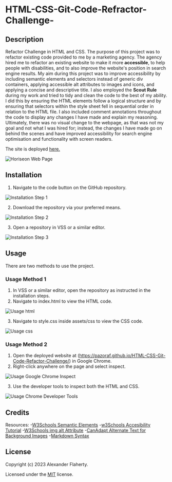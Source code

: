 # HTML-CSS-Git-Code-Refractor-Challenge-


## Description
Refactor Challenge in HTML and CSS.
The purpose of this project was to refactor existing code provided to me by a marketing agency. The agency hired me to refactor an existing website to make it more **accessible**, to help people with disabilities, and to also improve the website's position in search engine results.
My aim during this project was to improve accessibility by including semantic elements and selectors instead of generic div containers, applying accessible alt attributes to images and icons, and applying a concise and descriptive title. I also employed the **Scout Rule** during my work and tried to tidy and clean the code to the best of my ability. I did this by ensuring the HTML elements follow a logical structure and by ensuring that selectors within the style sheet fell in sequential order in relation to the HTML file. I also included comment annotations throughout the code to display any changes I have made and explain my reasoning.
Ultimately, there was no visual change to the webpage, as that was not my goal and not what I was hired for; instead, the changes I have made go on behind the scenes and have improved accessibility for search engine optimisation and functionality with screen readers.


The site is deployed [here.](https://pazoraf.github.io/HTML-CSS-Git-Code-Refactor-Challenge/)



![Horiseon Web Page](assets/images/Horiseon-readme-screenshot.png)


## Installation


1. Navigate to the code button on the GitHub repository.


![Installation Step 1](assets/images/installation-step1.png)


2. Download the repository via your preferred means.


![Installation Step 2](assets/images/installation-step2.png)


3. Open a repository in VSS or a similar editor.


![Installation Step 3](assets/images/installation-step3.png)



## Usage


There are two methods to use the project.
### Usage Method 1
1. In VSS or a similar editor, open the repository as instructed in the installation steps.
2. Navigate to index.html to view the HTML code.


![Usage html](assets/images/Usage1.png)


3. Navigate to style.css inside assets/css to view the CSS code.


![Usage css](assets/images/Usage2.png)


### Usage Method 2
1. Open the deployed website at (https://pazoraf.github.io/HTML-CSS-Git-Code-Refactor-Challenge/) in Google Chrome.
2. Right-click anywhere on the page and select inspect.


![Usage Google Chrome Inspect](assets/images/Usage3.png)


3. Use the developer tools to inspect both the HTML and CSS.


![Usage Chrome Developer Tools](assets/images/Usage4.png)



## Credits


Resources:
-[W3Schools Semantic Elements](https://www.w3schools.com/html/html5_semantic_elements.asp)
-[w3Schools Accesibility Tutorial](https://www.w3schools.com/accessibility/index.php)
-[W3Schools img alt Attribute](https://www.w3schools.com/tags/att_img_alt.asp)
-[CanAdapt Alternate Text for Background Images](https://www.davidmacd.com/blog/alternate-text-for-css-background-images.html)
-[Markdown Syntax](https://www.markdownguide.org/basic-syntax/#links)

## License
Copyright (c) 2023 Alexander Flaherty.

Licensed under the [MIT](LICENSE.txt) license.